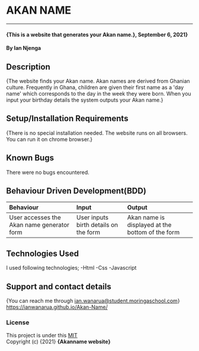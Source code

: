 # AKAN NAME
-------------------------------------------------------------------------
#### {This is a website that generates your Akan name.}, September 6, 2021}
#### By **Ian Njenga**
## Description
{The website finds your Akan name. Akan names are derived from Ghanian culture. Frequently in Ghana, children are given their first name as a 'day name' which corresponds to the day in the week they were born. When you input your birthday details the system outputs your Akan name.}
## Setup/Installation Requirements
{There is no special installation needed. The website runs on all browsers. You can run it on chrome browser.}
## Known Bugs
There were no bugs encountered.
## Behaviour Driven Development(BDD)
|Behaviour| Input| Output|
|:--------|:-----|:------|
|User accesses the Akan name generator form | User inputs birth details on the form | Akan name is displayed at the bottom of the form|
## Technologies Used
I used following technologies;
-Html
-Css
-Javascript
## Support and contact details
{You can reach me through ian.wanarua@student.moringaschool.com}
https://ianwanarua.github.io/Akan-Name/
### License
This project is under this [MIT](LICENSE) <br>
Copyright (c) {2021} **{Akanname website}**